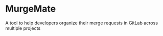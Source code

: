 # MurgeMate
A tool to help developers organize their merge requests in GitLab across multiple projects
